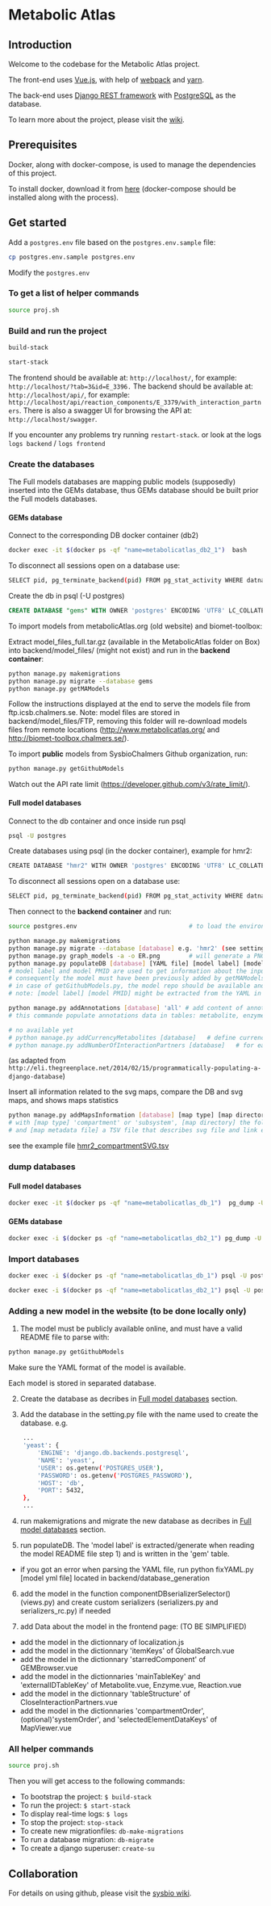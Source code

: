 # Metabolic Atlas

## Introduction

Welcome to the codebase for the Metabolic Atlas project.

The front-end uses [Vue.js](https://vuejs.org), with help of [webpack](https://webpack.js.org) and [yarn](https://yarnpkg.com/en/).

The back-end uses [Django REST framework](http://www.django-rest-framework.org) with [PostgreSQL](https://www.postgresql.org) as the database.

To learn more about the project, please visit the [wiki](https://github.com/SysBioChalmers/hma-prototype/wiki).

## Prerequisites
Docker, along with docker-compose, is used to manage the dependencies of this project.

To install docker, download it from [here](https://www.docker.com/products/docker) (docker-compose should be installed along with the process).


## Get started

Add a `postgres.env` file based on the `postgres.env.sample` file:

```bash
cp postgres.env.sample postgres.env
```

Modify the `postgres.env`

### To get a list of helper commands

```bash
source proj.sh
```

### Build and run the project

```bash
build-stack
```

```bash
start-stack
```

The frontend should be available at: `http://localhost/`, for example: `http://localhost/?tab=3&id=E_3396.`
The backend should be available at: `http://localhost/api/`, for example: `http://localhost/api/reaction_components/E_3379/with_interaction_partners`.
There is also a swagger UI for browsing the API at: `http://localhost/swagger`.

If you encounter any problems try running `restart-stack`. or look at the logs `logs backend` / `logs frontend`

### Create the databases

The Full models databases are mapping public models (supposedly) inserted into the GEMs database, thus GEMs database should be built prior the Full models databases.

#### GEMs database

Connect to the corresponding DB docker container (db2)

```bash
docker exec -it $(docker ps -qf "name=metabolicatlas_db2_1")  bash
```

To disconnect all sessions open on a database use:

```bash
SELECT pid, pg_terminate_backend(pid) FROM pg_stat_activity WHERE datname = 'gems' AND pid <> pg_backend_pid();
```

Create the db in psql (-U postgres)

```sql
CREATE DATABASE "gems" WITH OWNER 'postgres' ENCODING 'UTF8' LC_COLLATE = 'en_US.UTF-8' LC_CTYPE = 'en_US.UTF-8' TEMPLATE template0;
```

To import models from metabolicAtlas.org (old website) and biomet-toolbox:

Extract model_files_full.tar.gz (available in the MetabolicAtlas folder on Box) into backend/model_files/ (might not exist) and run in the **backend container**:

```bash
python manage.py makemigrations
python manage.py migrate --database gems
python manage.py getMAModels
```

Follow the instructions displayed at the end to serve the models file from ftp.icsb.chalmers.se.
Note: model files are stored in backend/model_files/FTP, removing this folder will re-download models files from remote locations (http://www.metabolicatlas.org/ and http://biomet-toolbox.chalmers.se/).


To import **public** models from SysbioChalmers Github organization, run:

```bash
python manage.py getGithubModels
```

Watch out the API rate limit (https://developer.github.com/v3/rate_limit/).

#### Full model databases

Connect to the db container and once inside run psql

```bash
psql -U postgres
```

Create databases using psql (in the docker container), example for hmr2:

```bash
CREATE DATABASE "hmr2" WITH OWNER 'postgres' ENCODING 'UTF8' LC_COLLATE = 'en_US.UTF-8' LC_CTYPE = 'en_US.UTF-8' TEMPLATE template0;
```

To disconnect all sessions open on a database use:

```bash
SELECT pid, pg_terminate_backend(pid) FROM pg_stat_activity WHERE datname = 'hmr2' AND pid <> pg_backend_pid();
```

Then connect to the **backend container** and run:

```bash
source postgres.env                               # to load the environment variables

python manage.py makemigrations
python manage.py migrate --database [database] e.g. 'hmr2' (see settings.py)
python manage.py graph_models -a -o ER.png        # will generate a PNG overview of your tables (optional)
python manage.py populateDB [database] [YAML file] [model label] [model PMID]
# model label and model PMID are used to get information about the input model from the 'gems' database,
# consequently the model must have been previously added by getMAModels.py or getGithubModels.py in the 'gems' database
# in case of getGithubModels.py, the model repo should be available and public on the Chalmers Sysbio Github organization repos
# note: [model label] [model PMID] might be extracted from the YAML in the future, this is a temporary solution

python manage.py addAnnotations [database] 'all' # add content of annotations files found in annotation/hmr2/ in the database
# this commande populate annotations data in tables: metabolite, enzyme, reaction and subsystem

# no available yet
# python manage.py addCurrencyMetabolites [database]   # define currency metabolites
# python manage.py addNumberOfInteractionPartners [database]   # for each reaction_component calculate and store the number of interaction partners...
```

(as adapted from `http://eli.thegreenplace.net/2014/02/15/programmatically-populating-a-django-database`)

Insert all information related to the svg maps, compare the DB and svg maps, and shows maps statistics

```bash
python manage.py addMapsInformation [database] [map type] [map directory] [map metadata file]
# with [map type] 'compartment' or 'subsystem', [map directory] the folder where to with the svg files
# and [map metadata file] a TSV file that describes svg file and link each file to a compartment/subsystem of the model
```
see the example file [hmr2_compartmentSVG.tsv](/backend/database_generation/example/hmr2_compartmentSVG.tsv)


### dump databases

#### Full model databases

```bash
docker exec -it $(docker ps -qf "name=metabolicatlas_db_1")  pg_dump -U postgres -d hmr2 --create -T 'auth_*' -T 'django_*' > hmr2.db
```

#### GEMs database

```bash
docker exec -i $(docker ps -qf "name=metabolicatlas_db2_1") pg_dump -U postgres -d gems --create -T 'auth_*' -T 'django_*' > gems.db
```

### Import databases

```bash 
docker exec -i $(docker ps -qf "name=metabolicatlas_db_1") psql -U postgres hmr2 < PATH_TO_DB_FILE 
``` 

```bash
docker exec -i $(docker ps -qf "name=metabolicatlas_db2_1") psql -U postgres gems < PATH_TO_DB_FILE
```

### Adding a new model in the website (to be done locally only)

1) The model must be publicly available online, and must have a valid README file to parse with:

```bash
python manage.py getGithubModels
```
Make sure the YAML format of the model is available.

Each model is stored in separated database.

2) Create the database as decribes in [Full model databases](#Full_model_databases) section.

3) Add the database in the setting.py file with the name used to create the database. e.g.

```bash
    ...
    'yeast': {
        'ENGINE': 'django.db.backends.postgresql',
        'NAME': 'yeast',
        'USER': os.getenv('POSTGRES_USER'),
        'PASSWORD': os.getenv('POSTGRES_PASSWORD'),
        'HOST': 'db',
        'PORT': 5432,
    },
    ...
```

4) run makemigrations and migrate the new database as decribes in [Full model databases](#Full_model_databases) section.

5) run populateDB. The 'model label' is extracted/generate when reading the model README file step 1) and is written in the 'gem' table.
  - if you got an error when parsing the YAML file, run python fixYAML.py [model yml file] located in backend/database_generation

6) add the model in the function componentDBserializerSelector() (views.py) and create custom serializers (serializers.py and serializers_rc.py) if needed

7) add Data about the model in the frontend page: (TO BE SIMPLIFIED)
  - add the model in the dictionnary of localization.js
  - add the model in the dictionnary 'itemKeys' of GlobalSearch.vue
  - add the model in the dictionnary 'starredComponent' of GEMBrowser.vue
  - add the model in the dictionnaries 'mainTableKey' and 'externalIDTableKey' of Metabolite.vue, Enzyme.vue, Reaction.vue
  - add the model in the dictionnary 'tableStructure' of CloseInteractionPartners.vue
  - add the model in the dictionnaries 'compartmentOrder', (optional)'systemOrder', and 'selectedElementDataKeys' of MapViewer.vue


### All helper commands

```bash
source proj.sh
```

Then you will get access to the following commands:

* To bootstrap the project: `$ build-stack`
* To run the project: `$ start-stack`
* To display real-time logs: `$ logs`
* To stop the project: `stop-stack`
* To create new migrationfiles: `db-make-migrations`
* To run a database migration: `db-migrate`
* To create a django superuser: `create-su`


## Collaboration
For details on using github, please visit the [sysbio wiki](http://wiki.sysbio.chalmers.se/mediawiki/index.php/Development_guidelines#Github).
